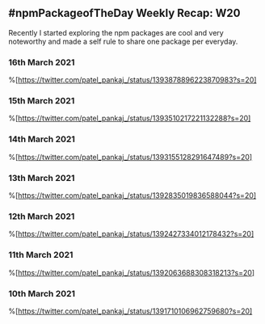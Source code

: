 ## #npmPackageofTheDay Weekly Recap: W20

Recently I started exploring the npm packages are cool and very noteworthy and made a self rule to share one package per everyday.

### 16th March 2021

%[https://twitter.com/patel_pankaj_/status/1393878896223870983?s=20]

### 15th March 2021

%[https://twitter.com/patel_pankaj_/status/1393510217221132288?s=20]

### 14th March 2021

%[https://twitter.com/patel_pankaj_/status/1393155128291647489?s=20]

### 13th March 2021

%[https://twitter.com/patel_pankaj_/status/1392835019836588044?s=20]

### 12th March 2021

%[https://twitter.com/patel_pankaj_/status/1392427334012178432?s=20]

### 11th March 2021

%[https://twitter.com/patel_pankaj_/status/1392063688308318213?s=20]

### 10th March 2021

%[https://twitter.com/patel_pankaj_/status/1391710106962759680?s=20]



